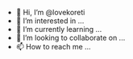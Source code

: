 - 👋 Hi, I’m @lovekoreti
- 👀 I’m interested in ...
- 🌱 I’m currently learning ...
- 💞️ I’m looking to collaborate on ...
- 📫 How to reach me ...

<!---
lovekoreti/lovekoreti is a ✨ special ✨ repository because its `README.md` (this file) appears on your GitHub profile.
You can click the Preview link to take a look at your changes.
--->

